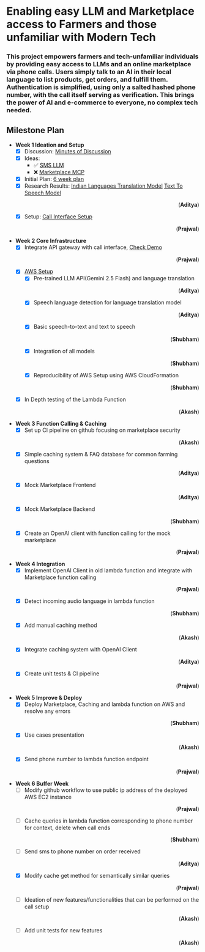 # Enabling easy LLM and Marketplace access to Farmers and those unfamiliar with Modern Tech

### This project empowers farmers and tech-unfamiliar individuals by providing easy access to LLMs and an online marketplace via phone calls. Users simply talk to an AI in their local language to list products, get orders, and fulfill them. Authentication is simplified, using only a salted hashed phone number, with the call itself serving as verification. This brings the power of AI and e-commerce to everyone, no complex tech needed.

## Milestone Plan

- **Week 1 Ideation and Setup**
  - [x] Discussion: [Minutes of Discussion](docs/Minutes-of-Discussion/README.md)
  - [x] Ideas:
    - ✅ [SMS LLM](docs/SMS_LLM.pdf)
    - ❌ [Marketplace MCP](docs/MarketplaceMCP.pdf)
  - [x] Initial Plan: [6 week plan](docs/6_week_plan.pdf)
  - [x] Research Results: [Indian Languages Translation Model](docs/Translate-100-languages) [Text To Speech Model](docs/Text-To-Speech-Unlimited) <p align="right">(**Aditya**)</p>
  - [x] Setup: [Call Interface Setup](Call-Interface/README.md) <p align="right">(**Prajwal**)</p>

- **Week 2 Core Infrastructure**
  - [x] Integrate API gateway with call interface, [Check Demo](Call-Interface) <p align="right">(**Prajwal**)</p>
  - [x] [AWS Setup](AWS) 
    - [x] Pre-trained LLM API(Gemini 2.5 Flash) and language translation <p align="right">(**Aditya**)</p>
    - [x] Speech language detection for language translation model <p align="right">(**Aditya**)</p>
    - [x] Basic speech-to-text and text to speech <p align="right">(**Shubham**)</p>
    - [x] Integration of all models <p align="right">(**Shubham**)</p>
    - [x] Reproducibility of AWS Setup using AWS CloudFormation <p align="right">(**Shubham**)</p>
  - [x] In Depth testing of the Lambda Function <p align="right">(**Akash**)</p>

- **Week 3 Function Calling & Caching**
  - [x] Set up CI pipeline on github focusing on marketplace security <p align="right">(**Akash**)</p>
  - [x] Simple caching system & FAQ database for common farming questions <p align="right">(**Aditya**)</p>
  - [x] Mock Marketplace Frontend <p align="right">(**Aditya**)</p>
  - [x] Mock Marketplace Backend <p align="right">(**Shubham**)</p>
  - [x] Create an OpenAI client with function calling for the mock marketplace <p align="right">(**Prajwal**)</p>

- **Week 4 Integration**
  - [x] Implement OpenAI Client in old lambda function and integrate with Marketplace function calling <p align="right">(**Prajwal**)</p>
  - [x] Detect incoming audio language in lambda function <p align="right">(**Shubham**)</p>
  - [x] Add manual caching method <p align="right">(**Akash**)</p>
  - [x] Integrate caching system with OpenAI Client <p align="right">(**Aditya**)</p>
  - [x] Create unit tests & CI pipeline <p align="right">(**Prajwal**)</p>

- **Week 5 Improve & Deploy**
  - [x] Deploy Marketplace, Caching and lambda function on AWS and resolve any errors <p align="right">(**Shubham**)</p>
  - [x] Use cases presentation <p align="right">(**Akash**)</p>
  - [x] Send phone number to lambda function endpoint <p align="right">(**Prajwal**)</p>

- **Week 6 Buffer Week**
  - [ ] Modify github workflow to use public ip address of the deployed AWS EC2 instance <p align="right">(**Prajwal**)</p>
  - [ ] Cache queries in lambda function corresponding to phone number for context, delete when call ends <p align="right">(**Shubham**)</p>
  - [ ] Send sms to phone number on order received <p align="right">(**Aditya**)</p>
  - [x] Modify cache get method for semantically similar queries <p align="right">(**Prajwal**)</p>
  - [ ] Ideation of new features/functionalities that can be performed on the call setup <p align="right">(**Akash**)</p>
  - [ ] Add unit tests for new features <p align="right">(**Akash**)</p>
